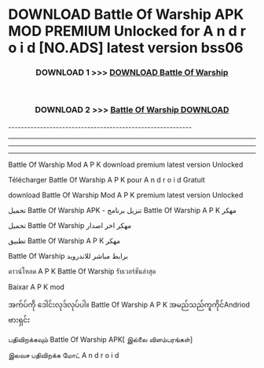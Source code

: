# DOWNLOAD Battle Of Warship  APK MOD PREMIUM Unlocked for A n d r o i d [NO.ADS] latest version bss06 



<div align="center">

<h3>DOWNLOAD 1 >>> <a href="https://getmod2.web.app/?judul=Battle Of Warship ">DOWNLOAD Battle Of Warship </a></h3><br>

<h3>DOWNLOAD 2 >>> <a href="https://getmod2.web.app/?judul=Battle Of Warship ">Battle Of Warship  DOWNLOAD </a></h3>

</div>
----------------------------------------------------------

----------------------------------------------------------

----------------------------------------------------------

----------------------------------------------------------

Battle Of Warship  Mod A P K download premium latest version Unlocked

Télécharger Battle Of Warship  A P K pour A n d r o i d Gratuit

download Battle Of Warship  Mod A P K premium latest version Unlocked

تحميل Battle Of Warship  APK - تنزيل برنامج Battle Of Warship  A P K مهكر

تحميل Battle Of Warship  مهكر اخر اصدار

تطبيق Battle Of Warship  A P K مهكر

Battle Of Warship  برابط مباشر للاندرويد

ดาวน์โหลด A P K Battle Of Warship  รับเวอร์ชันล่าสุด

Baixar A P K mod

အက်ပ်ကို ဒေါင်းလုဒ်လုပ်ပါ။ Battle Of Warship  A P K အမည်သည်ကူကိုင်Andriod ဗားရှင်း

பதிவிறக்கவும் Battle Of Warship  APK[ இல்லை விளம்பரங்கள்] 
 
இலவச பதிவிறக்க மோட் A n d r o i d



